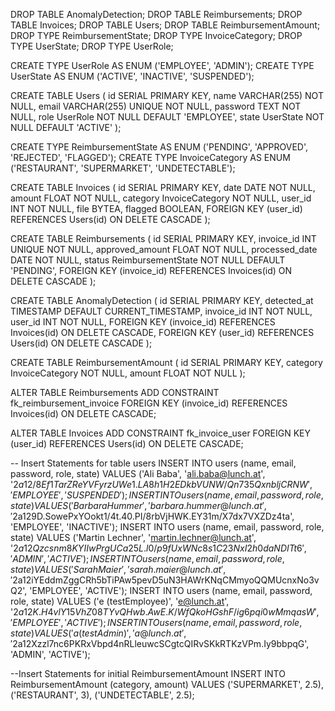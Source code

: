 DROP TABLE AnomalyDetection;
DROP TABLE Reimbursements;
DROP TABLE Invoices;
DROP TABLE Users;
DROP TABLE ReimbursementAmount;
DROP TYPE ReimbursementState;
DROP TYPE InvoiceCategory;
DROP TYPE UserState;
DROP TYPE UserRole;

CREATE TYPE UserRole AS ENUM ('EMPLOYEE', 'ADMIN');
CREATE TYPE UserState AS ENUM ('ACTIVE', 'INACTIVE', 'SUSPENDED');

CREATE TABLE Users (
id SERIAL PRIMARY KEY,
name VARCHAR(255) NOT NULL,
email VARCHAR(255) UNIQUE NOT NULL,
password TEXT NOT NULL,
role UserRole NOT NULL DEFAULT 'EMPLOYEE',
state UserState NOT NULL DEFAULT 'ACTIVE'
);

CREATE TYPE ReimbursementState AS ENUM ('PENDING', 'APPROVED', 'REJECTED', 'FLAGGED');
CREATE TYPE InvoiceCategory AS ENUM ('RESTAURANT', 'SUPERMARKET', 'UNDETECTABLE');

CREATE TABLE Invoices (
id SERIAL PRIMARY KEY,
date DATE NOT NULL,
amount FLOAT NOT NULL,
category InvoiceCategory NOT NULL,
user_id INT NOT NULL,
file BYTEA,
flagged BOOLEAN,
FOREIGN KEY (user_id) REFERENCES Users(id) ON DELETE CASCADE
);

CREATE TABLE Reimbursements (
id SERIAL PRIMARY KEY,
invoice_id INT UNIQUE NOT NULL,
approved_amount FLOAT NOT NULL,
processed_date DATE NOT NULL,
status ReimbursementState NOT NULL DEFAULT 'PENDING',
FOREIGN KEY (invoice_id) REFERENCES Invoices(id) ON DELETE CASCADE
);

CREATE TABLE AnomalyDetection (
    id SERIAL PRIMARY KEY,
    detected_at TIMESTAMP DEFAULT CURRENT_TIMESTAMP,
    invoice_id INT NOT NULL,
    user_id INT NOT NULL,
    FOREIGN KEY (invoice_id) REFERENCES Invoices(id) ON DELETE CASCADE,
    FOREIGN KEY (user_id) REFERENCES Users(id) ON DELETE CASCADE
);

CREATE TABLE ReimbursementAmount (
id SERIAL PRIMARY KEY,
category InvoiceCategory NOT NULL,
amount FLOAT NOT NULL
);


ALTER TABLE Reimbursements
ADD CONSTRAINT fk_reimbursement_invoice FOREIGN KEY (invoice_id) REFERENCES Invoices(id) ON DELETE CASCADE;

ALTER TABLE Invoices
ADD CONSTRAINT fk_invoice_user FOREIGN KEY (user_id) REFERENCES Users(id) ON DELETE CASCADE;

-- Insert Statements for table users
INSERT INTO users (name, email, password, role, state) VALUES ('Ali Baba', 'ali.baba@lunch.at', '$2a$12$/8Ef1TarZReYVFyrzUWe1.LA8h1H2EDkbVUNW/Qn735QxnbljCRNW', 'EMPLOYEE', 'SUSPENDED');
INSERT INTO users (name, email, password, role, state) VALUES ('Barbara Hummer', 'barbara.hummer@lunch.at', '$2a$12$9D.SowePxYOokt1/4t.40.PI/8rbVjHWK.EY31m/X7dx7VXZDz4ta', 'EMPLOYEE', 'INACTIVE');
INSERT INTO users (name, email, password, role, state) VALUES ('Martin Lechner', 'martin.lechner@lunch.at', '$2a$12$Qzcsnm8KYIIwPrgUCa25L.l0/p9fUxWNc8s1C23NxI2h0daNDITt6', 'ADMIN', 'ACTIVE');
INSERT INTO users (name, email, password, role, state) VALUES ('Sarah Maier', 'sarah.maier@lunch.at', '$2a$12$iYEddmZggCRh5bTiPAw5pevD5uN3HAWrKNqCMmyoQQMUcnxNo3vQ2', 'EMPLOYEE', 'ACTIVE');
INSERT INTO users (name, email, password, role, state) VALUES ('e (testEmployee)', 'e@lunch.at', '$2a$12$K.H4vlY15VhZ08TYvQHwb.AwE.K/WfQkoHGshF/ig6pqi0wMmqasW', 'EMPLOYEE', 'ACTIVE');
INSERT INTO users (name, email, password, role, state) VALUES ('a (testAdmin)', 'a@lunch.at', '$2a$12$Xzzl7nc6PKRxVbpd4nRLleuwcSCgtcQIRvSKkRTKzVPm.Iy9bbpqG', 'ADMIN', 'ACTIVE');

--Insert Statements for initial ReimbursementAmount
INSERT INTO ReimbursementAmount (category, amount)
VALUES
('SUPERMARKET', 2.5),
('RESTAURANT', 3),
('UNDETECTABLE', 2.5);
